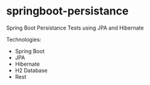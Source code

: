 # springboot-persistance
Spring Boot Persistance Tests using JPA and Hibernate

Technologies:

- Spring Boot
- JPA
- Hibernate
- H2 Database
- Rest
